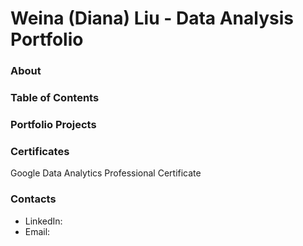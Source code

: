 # Weina (Diana) Liu - Data Analysis Portfolio

### About

### Table of Contents

### Portfolio Projects

### Certificates
Google Data Analytics Professional Certificate

### Contacts
- LinkedIn:
- Email: 
